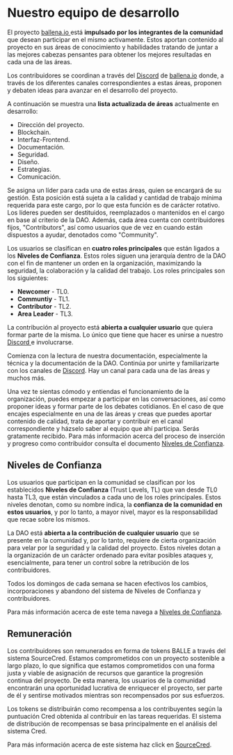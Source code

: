 # Nuestro equipo de desarrollo

El proyecto [ballena.io ](https://ballena.io/)está **impulsado por los integrantes de la comunidad** que desean participar en el mismo activamente. Estos aportan contenido al proyecto en sus áreas de conocimiento y habilidades tratando de juntar a las mejores cabezas pensantes para obtener los mejores resultadas en cada una de las áreas.   
  
Los contribuidores se coordinan a través del [Discord](https://discord.gg/PuypCMpE) de [ballena.io](https://ballena.io/) donde, a través de los diferentes canales correspondientes a estas áreas, proponen y debaten ideas para avanzar en el desarrollo del proyecto.

A continuación se muestra una **lista actualizada de áreas** actualmente en desarrollo: 

* Dirección del proyecto. 
* Blockchain. 
* Interfaz-Frontend. 
* Documentación. 
* Seguridad. 
* Diseño. 
* Estrategias. 
* Comunicación.

Se asigna un líder para cada una de estas áreas, quien se encargará de su gestión. Esta posición está sujeta a la calidad y cantidad de trabajo mínima requerida para este cargo, por lo que esta función es de carácter rotativo. Los líderes pueden ser destituidos, reemplazados o mantenidos en el cargo en base al criterio de la DAO. Además, cada área cuenta con contribuidores fijos, "Contributors", así como usuarios que de vez en cuando están dispuestos a ayudar, denotados como "Community".

Los usuarios se clasifican en **cuatro roles principales** que están ligados a los **Niveles de Confianza**. Estos roles siguen una jerarquía dentro de la DAO con el fin de mantener un orden en la organización, maximizando la seguridad, la colaboración y la calidad del trabajo. Los roles principales son los siguientes: 

* **Newcomer** - TL0. 
* **Communtiy** - TL1. 
* **Contributor** - TL2. 
* **Area Leader** - TL3.

La contribución al proyecto está **abierta a cualquier usuario** que quiera formar parte de la misma. Lo único que tiene que hacer es unirse a nuestro [Discord ](https://discord.gg/PuypCMpE)e involucrarse. 

Comienza con la lectura de nuestra documentación, especialmente la técnica y la documentación de la DAO. Continúa por unirte y familiarizarte con los canales de [Discord](https://discord.gg/PuypCMpE). Hay un canal para cada una de las áreas y muchos más. 

Una vez te sientas cómodo y entiendas el funcionamiento de la organización, puedes empezar a participar en las conversaciones, así como proponer ideas y formar parte de los debates cotidianos. En el caso de que encajes especialmente en una de las áreas y creas que puedes aportar contenido de calidad, trata de aportar y contribuir en el canal correspondiente y házselo saber al equipo que ahí participa. Serás gratamente recibido. Para más información acerca del proceso de inserción y progreso como contribuidor consulta el documento [Niveles de Confianza](niveles-de-confianza.md).

## Niveles de Confianza 

Los usuarios que participan en la comunidad se clasifican por los establecidos **Niveles de Confianza** \(Trust Levels, TL\) que van desde TL0 hasta TL3, que están vinculados a cada uno de los roles principales. Estos niveles denotan, como su nombre indica, la **confianza de la comunidad en estos usuarios**, y por lo tanto, a mayor nivel, mayor es la responsabilidad que recae sobre los mismos. 

La DAO está **abierta a la contribución de cualquier usuario** que se presente en la comunidad y, por lo tanto, requiere de cierta organización para velar por la seguridad y la calidad del proyecto. Estos niveles dotan a la organización de un carácter ordenado para evitar posibles ataques y, esencialmente, para tener un control sobre la retribución de los contribuidores.

Todos los domingos de cada semana se hacen efectivos los cambios, incorporaciones y abandono del sistema de Niveles de Confianza y contribuidores.

Para más información acerca de este tema navega a [Niveles de Confianza](niveles-de-confianza.md).

## Remuneración 

Los contribuidores son remunerados en forma de tokens BALLE a través del sistema SourceCred. Estamos comprometidos con un proyecto sostenible a largo plazo, lo que significa que estamos comprometidos con una forma justa y viable de asignación de recursos que garantice la progresión continua del proyecto. De esta manera, los usuarios de la comunidad encontrarán una oportunidad lucrativa de enriquecer el proyecto, ser parte de él y sentirse motivados mientras son recompensados ​​por sus esfuerzos. 

Los tokens se distribuirán como recompensa a los contribuyentes según la puntuación Cred obtenida al contribuir en las tareas requeridas. El sistema de distribución de recompensas se basa principalmente en el análisis del sistema Cred. 

Para más información acerca de este sistema haz click en [SourceCred](sistema-sourcecred/).






